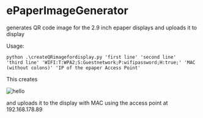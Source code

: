 # ePaperImageGenerator
generates QR code image for the 2.9 inch epaper displays and uploads it to display



Usage:

<code>python .\createQRimagefordisplay.py  'first line' 'second line' 'third line' 'WIFI:T:WPA2;S:Guestnetwork;P:wifipassword;H:true;' 'MAC (without colons)' 'IP of the epaper Access Point'</code>

This creates 

![hello](https://github.com/J-o-h-n-M/ePaperImageGenerator/assets/8143724/af83f9b0-2661-4547-942d-09f608ebe686)

and uploads it to the display with MAC using the access point at 192.168.178.89
